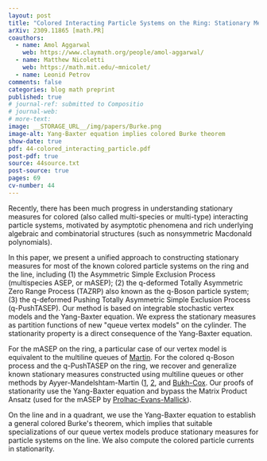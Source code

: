 ```yaml
---
layout: post
title: "Colored Interacting Particle Systems on the Ring: Stationary Measures from Yang--Baxter Equation"
arXiv: 2309.11865 [math.PR]
coauthors: 
  - name: Amol Aggarwal
    web: https://www.claymath.org/people/amol-aggarwal/
  - name: Matthew Nicoletti
    web: https://math.mit.edu/~mnicolet/
  - name: Leonid Petrov
comments: false
categories: blog math preprint
published: true
# journal-ref: submitted to Compositio
# journal-web: 
# more-text:
image: __STORAGE_URL__/img/papers/Burke.png
image-alt: Yang-Baxter equation implies colored Burke theorem
show-date: true
pdf: 44-colored_interacting_particle.pdf
post-pdf: true
source: 44source.txt
post-source: true
pages: 69
cv-number: 44
---
```


Recently, there has been much progress in understanding stationary measures for colored (also called multi-species or multi-type) interacting particle systems, motivated by asymptotic phenomena and rich underlying algebraic and combinatorial structures (such as nonsymmetric Macdonald polynomials). 

In this paper, we present a unified approach to constructing stationary measures for most of the known colored particle systems on the ring and the line, including (1)&nbsp;the Asymmetric Simple Exclusion Process (multispecies ASEP, or mASEP); (2)&nbsp;the q-deformed Totally Asymmetric Zero Range Process (TAZRP) also known as the q-Boson particle system; (3)&nbsp;the q-deformed Pushing Totally Asymmetric Simple Exclusion Process (q-PushTASEP). Our method is based on integrable stochastic vertex models and the Yang-Baxter equation. We express the stationary measures as partition functions of new "queue vertex models" on the cylinder. The stationarity property is a direct consequence of the Yang-Baxter equation.

For the mASEP on the ring, a particular case of our vertex model is equivalent to the multiline queues of [Martin](https://arxiv.org/abs/1810.10650). For the colored q-Boson process and the q-PushTASEP on the ring, we recover and generalize known stationary measures constructed using multiline queues or other methods by Ayyer-Mandelshtam-Martin ([1](https://arxiv.org/abs/2011.06117), [2](https://arxiv.org/abs/2209.09859), and [Bukh-Cox](https://arxiv.org/abs/1912.03510). Our proofs of stationarity use the Yang-Baxter equation and bypass the Matrix Product Ansatz (used for the mASEP by [Prolhac-Evans-Mallick](https://arxiv.org/abs/0812.3293)).

On the line and in a quadrant, we use the Yang-Baxter equation to establish a general colored Burke's theorem, which implies that suitable specializations of our queue vertex models produce stationary measures for particle systems on the line. We also compute the colored particle currents in stationarity.
